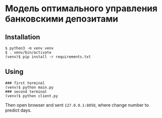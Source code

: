# Модель оптимального управления банковскими депозитами

## Installation
```
$ python3 -m venv venv
$ . venv/bin/activate
(venv)$ pip install -r requirements.txt
```

## Using
```
### first terminal
(venv)$ python main.py
### second terminal 
(venv)$ python client.py
```

Then open browser and sent `127.0.0.1:8050`,
where change number to predict days.